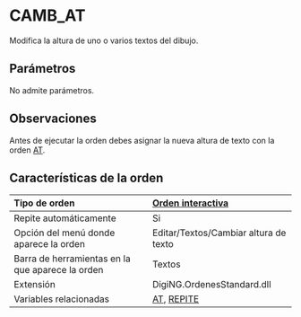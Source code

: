 # CAMB\_AT

Modifica la altura de uno o varios textos del dibujo.

## Parámetros

No admite parámetros.

## Observaciones

Antes de ejecutar la orden debes asignar la nueva altura de texto con la orden [AT](/digi3d-net/referencia/ventana-de-dibujo/ordenes/c/AT.html).

## Características de la orden

| Tipo de orden | [Orden interactiva](camb-at.md) |
| :--- | :--- |
| Repite automáticamente | Si |
| Opción del menú donde aparece la orden | Editar/Textos/Cambiar altura de texto |
| Barra de herramientas en la que aparece la orden | Textos |
| Extensión | DigiNG.OrdenesStandard.dll |
| Variables relacionadas | [AT](/digi3d-net/referencia/ventana-de-dibujo/ordenes/c/AT.html), [REPITE](/digi3d-net/referencia/ventana-de-dibujo/ordenes/c/REPITE.html) |

